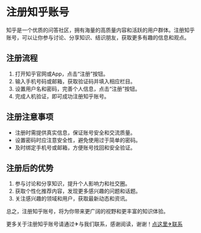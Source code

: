 # 注册知乎账号

知乎是一个优质的问答社区，拥有海量的高质量内容和活跃的用户群体。注册知乎账号，可以让你参与讨论、分享知识、结识朋友，获取更多有趣的信息和观点。

## 注册流程

1. 打开知乎官网或App，点击“注册”按钮。
2. 输入手机号码或邮箱，获取验证码并填入相应栏目。
3. 设置用户名和密码，完善个人信息，点击“注册”按钮。
4. 完成人机验证，即可成功注册知乎账号。

## 注册注意事项

- 注册时需提供真实信息，保证账号安全和交流质量。
- 设置密码时应注意安全性，避免使用过于简单的密码。
- 及时绑定手机号或邮箱，方便账号找回和安全验证。

## 注册后的优势

1. 参与讨论和分享知识，提升个人影响力和社交圈。
2. 获取个性化推荐内容，发现更多感兴趣的问题和话题。
3. 关注感兴趣的领域和用户，获取最新动态和资讯。

总之，注册知乎账号，将为你带来更广阔的视野和更丰富的知识体验。

更多关于注册知乎账号请通过✈与我们联系，感谢阅读，谢谢！[点这里✈联系](https://ww.k02.cc)